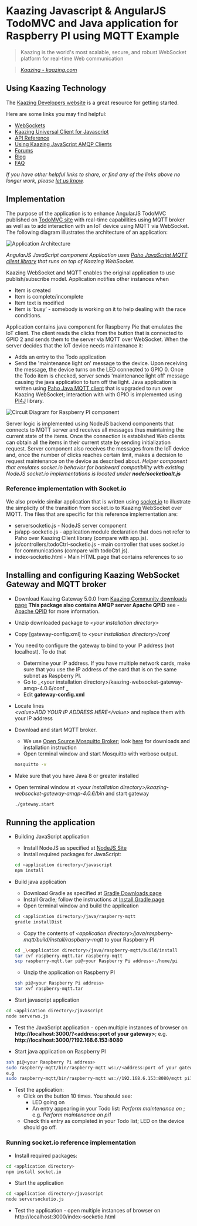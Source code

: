 # Kaazing Javascript & AngularJS TodoMVC and Java application for Raspberry PI using MQTT Example

> Kaazing is the world's most scalable, secure, and robust WebSocket platform for real-time Web communication

> _[Kaazing - kaazing.com][1]_


## Using Kaazing Technology
The [Kaazing Developers website][2] is a great resource for getting started.

Here are some links you may find helpful:

* [WebSockets][3]
* [Kaazing Universal Client for Javascript][4]
* [API Reference][5]
* [Using Kaazing JavaScript AMQP Clients][6]
* [Forums][7]
* [Blog][8]
* [FAQ][9]


_If you have other helpful links to share, or find any of the links above no longer work, please [let us know][10]._

## Implementation
The purpose of the application is to enhance AngularJS TodoMVC published on [TodoMVC site](http://todomvc.com/examples/angularjs/#/) with real-time capabilities using MQTT broker as well as to add interaction with an IoT device using MQTT via WebSocket.
The following diagram illustrates the architecture of an application:

![Application Architecture](application-architecture.png?raw=true "Application Architecture")

_AngularJS JavaScript component Application uses [Paho JavaScript MQTT client library](https://eclipse.org/paho/clients/js/) that runs on top of Kaazing WebSocket._

Kaazing WebSocket and MQTT enables the original application to use publish/subscribe model. Application notifies other instances when
- Item is created
- Item is complete/incomplete
- Item text is modified
- Item is ‘busy’ - somebody is working on it to help dealing with the race conditions.

Application contains java component for Raspberry Pie that emulates the IoT client. The client reads the clicks from the button that is connected to GPIO 2 and sends them to the server via MQTT over WebSocket. When the server decides that the IoT device needs maintenance it:
- Adds an entry to the Todo application
- Send the 'maintenance light on' message to the device. 
Upon receiving the message, the device turns on the LED connected to GPIO 0.
Once the Todo item is checked, server sends 'maintenance light off' message causing the java application to turn off the light. 
Java application is written using [Paho Java MQTT client](https://projects.drogon.net/raspberry-pi/wiringpi/pins/) that is upgraded to run over Kaazing WebSocket; interaction with with GPIO is implemented using [PI4J](http://pi4j.com) library.
 
![Circuit Diagram for Raspberry PI component](raspberry-wiring.png?raw=true "Circuit Diagram for Raspberry PI component")


Server logic is implemented using NodeJS backend components that connects to MQTT server and receives all messages thus maintaining the current state of the items. Once the connection is established Web clients can obtain all the items in their current state by sending initialization request. Server component also receives the messages from the IoT device and, once the number of clicks reaches certain limit, makes a decision to request maintenance on the device as described about. 
_Helper component that emulates socket.io behavior for backward compatibility with existing NodeJS socket.io implementations is located under **node/socketioalt.js**_



### Reference implementation with Socket.io
We also provide similar application that is written using [socket.io](http://socket.io) to illustrate the simplicity of the transition from socket.io to Kaazing WebSocket over MQTT. 
The files that are specific for this reference implementation are:
- serversocketio.js - NodeJS server component
- js/app-socketio.js - application module declaration that does not refer to Paho over Kaazing Client library (compare with app.js).
- js/controllers/todoCtrl-socketio.js - main controller that uses socket.io for communications (compare with todoCtrl.js).
- index-socketio.html - Main HTML page that contains references to so


## Installing and configuring Kaazing WebSocket Gateway and MQTT broker
- Download Kaazing Gateway 5.0.0 from [Kaazing Community downloads page][11] 
	**This package also contains AMQP server Apache QPID** see - [Apache QPID][12] for more information.
- Unzip downloaded package to _\<your installation directory\>_
- Copy [gateway-config.xml] to _\<your installation directory\>/conf_
- You need to configure the gateway to bind to your IP address (not localhost). To do that
	- Determine your IP address. If you have multiple network cards, make sure that you use the IP address of the card that is on the same subnet as Raspberry PI.
	- Go to _\<your installation directory\>/kaazing-websocket-gateway-amqp-4.0.6/conf _
	- Edit __gateway\-config.xml__
- Locate lines  
		_\<value>ADD YOUR IP ADDRESS HERE\</value>_
and replace them with your IP address
- Download and start MQTT broker.
	- We use [Open Source Mosquitto Broker](http://mosquitto.org/); look [here](http://mosquitto.org/download/) for downloads and installation instruction
	- Open terminal window and start Mosquitto with verbose output. 
	
	```bash
	mosquitto -v
	```
- Make sure that you have Java 8 or greater installed
- Open terminal window at _\<your installation directory\>/kaazing-websocket-gateway-amqp-4.0.6/bin_ and start gateway  

	```bash
	./gateway.start
	```
	
## Running the application
- Building JavaScript application
	- Install NodeJS as specified at [NodeJS Site](https://nodejs.org/en/)
	- Install required packages for JavaScript:

	```bash
	cd <application directory>/javascript
	npm install 
	```
- Build java application
	- Download Gradle as specified at [Gradle Downloads page](http://gradle.org/gradle-download/)
	- Install Gradle; follow the instructions at [Install Gradle page](https://docs.gradle.org/current/userguide/installation.html/)
	- Open terminal window and build the application
	
	```bash
	cd <application directory>/java/raspberry-mqtt
	gradle installDist
	```
	- Copy the contents of _\<application directory>/java/raspberry-mqtt/build/install/raspberry-mqtt_ to your Raspberry PI
	
	```bash
	cd _\<application directory>/java/raspberry-mqtt/build/install
	tar cvf raspberry-mqtt.tar raspberry-mqtt
	scp raspberry-mqtt.tar pi@<your Raspberry Pi address>:/home/pi
	```
	
	- Unzip the application on Raspberry PI
	
	```bash
	ssh pi@<your Raspberry Pi address>
	tar xvf raspberry-mqtt.tar
	```
	

- Start javascript application

```bash
cd <application directory>/javascript
node serverws.js
```

- Test the JavaScript application - open multiple instances of browser on __http://localhost:3000/?<address:port of your gateway>__; e.g. __http://localhost:3000/?192.168.6.153:8080__

- Start java application on Raspberry PI

```bash
ssh pi@<your Raspberry Pi address>
sudo raspberry-mqtt/bin/raspberry-mqtt ws://<address:port of your gateway>/mqtt <any device id>
e.g
sudo raspberry-mqtt/bin/raspberry-mqtt ws://192.168.6.153:8080/mqtt pi1
```

- Test the application:
	- Click on the button 10 times. You should see:
		- LED going on
		- An entry appearing in your Todo list: _Perform maintenance on <your device id>_; e.g. _Perform maintenance on pi1_
	- Check this entry as completed in your Todo list; LED on the device should go off.
	


### Running socket.io reference implementation
- Install required packages:

```bash
cd <application directory>
npm install socket.io
```
- Start the application

```bash
cd <application directory>/javascript
node serversocketio.js
```

- Test the application - open multiple instances of browser on http://localhost:3000/index-socketio.html



[1]:	http://kaazing.com/
[2]:	http://developer.kaazing.com/
[3]:	http://websocket.org
[4]:	https://github.com/kaazing/universal-client/tree/develop/javascript
[5]:	http://developer.kaazing.com/documentation/amqp/4.0/apidoc/client/javascript/amqp/index.html
[6]:	http://developer.kaazing.com/documentation/amqp/4.0/dev-js/p_dev_js_client.html
[7]:	http://developer.kaazing.com/forums/
[8]:	http://blog.kaazing.com/
[9]:	http://developer.kaazing.com/documentation/faq.html
[10]:	https://github.com/kaazing/tutorials/issues
[11]:	http://kaazing.org/download/
[12]:	https://qpid.apache.org/
